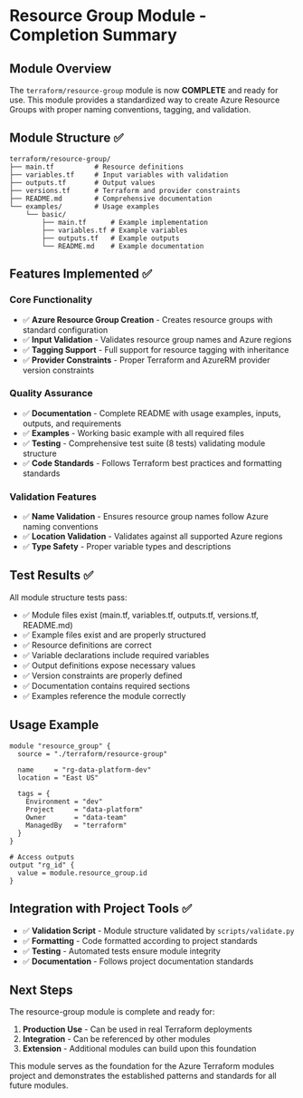 # Resource Group Module - Completion Summary

## Module Overview

The `terraform/resource-group` module is now **COMPLETE** and ready for use. This module provides a standardized way to create Azure Resource Groups with proper naming conventions, tagging, and validation.

## Module Structure ✅

```
terraform/resource-group/
├── main.tf          # Resource definitions
├── variables.tf     # Input variables with validation
├── outputs.tf       # Output values
├── versions.tf      # Terraform and provider constraints
├── README.md        # Comprehensive documentation
└── examples/        # Usage examples
    └── basic/
        ├── main.tf      # Example implementation
        ├── variables.tf # Example variables
        ├── outputs.tf   # Example outputs
        └── README.md    # Example documentation
```

## Features Implemented ✅

### Core Functionality
- ✅ **Azure Resource Group Creation** - Creates resource groups with standard configuration
- ✅ **Input Validation** - Validates resource group names and Azure regions
- ✅ **Tagging Support** - Full support for resource tagging with inheritance
- ✅ **Provider Constraints** - Proper Terraform and AzureRM provider version constraints

### Quality Assurance
- ✅ **Documentation** - Complete README with usage examples, inputs, outputs, and requirements
- ✅ **Examples** - Working basic example with all required files
- ✅ **Testing** - Comprehensive test suite (8 tests) validating module structure
- ✅ **Code Standards** - Follows Terraform best practices and formatting standards

### Validation Features
- ✅ **Name Validation** - Ensures resource group names follow Azure naming conventions
- ✅ **Location Validation** - Validates against all supported Azure regions
- ✅ **Type Safety** - Proper variable types and descriptions

## Test Results ✅

All module structure tests pass:
- ✅ Module files exist (main.tf, variables.tf, outputs.tf, versions.tf, README.md)
- ✅ Example files exist and are properly structured
- ✅ Resource definitions are correct
- ✅ Variable declarations include required variables
- ✅ Output definitions expose necessary values
- ✅ Version constraints are properly defined
- ✅ Documentation contains required sections
- ✅ Examples reference the module correctly

## Usage Example

```hcl
module "resource_group" {
  source = "./terraform/resource-group"
  
  name     = "rg-data-platform-dev"
  location = "East US"
  
  tags = {
    Environment = "dev"
    Project     = "data-platform"
    Owner       = "data-team"
    ManagedBy   = "terraform"
  }
}

# Access outputs
output "rg_id" {
  value = module.resource_group.id
}
```

## Integration with Project Tools ✅

- ✅ **Validation Script** - Module structure validated by `scripts/validate.py`
- ✅ **Formatting** - Code formatted according to project standards
- ✅ **Testing** - Automated tests ensure module integrity
- ✅ **Documentation** - Follows project documentation standards

## Next Steps

The resource-group module is complete and ready for:
1. **Production Use** - Can be used in real Terraform deployments
2. **Integration** - Can be referenced by other modules
3. **Extension** - Additional modules can build upon this foundation

This module serves as the foundation for the Azure Terraform modules project and demonstrates the established patterns and standards for all future modules.
